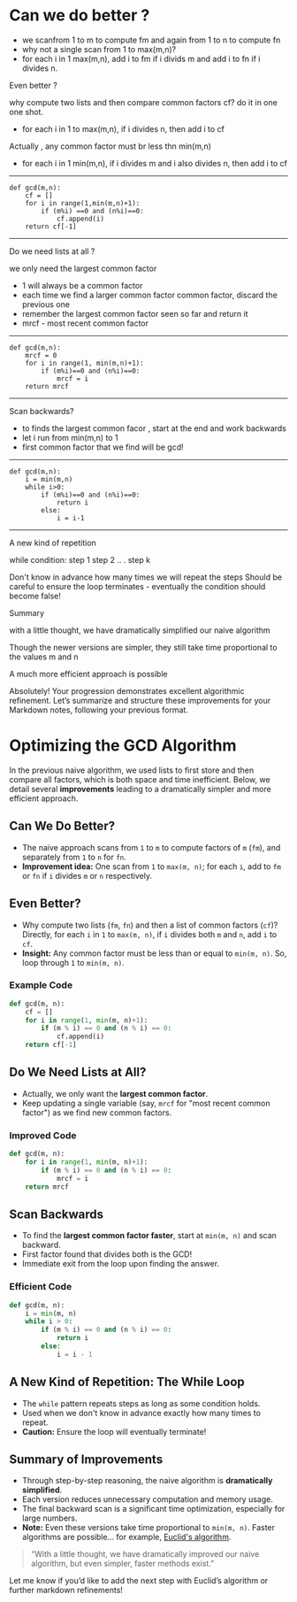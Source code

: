 
# Can we do better ?

- we scanfrom 1 to m to compute fm and again from 1 to n to compute fn
- why not a single scan from 1 to max(m,n)?
- for each i in 1 max(m,n), add i to fm if i divids m and add i to fn if i divides n.

Even better ?

why compute two lists and then compare common factors cf? do it in one one shot.

- for each i in 1 to max(m,n), if i divides n, then add i to cf

Actually , any common factor must br less thn min(m,n)

- for each i in 1 min(m,n), if i divides m and i also divides n, then add i to cf

------
```
def gcd(m,n):
    cf = []
    for i in range(1,min(m,n)+1):
        if (m%i) ==0 and (n%i)==0:
            cf.append(i)
    return cf[-1]
```
---------

Do we need lists at all ?

we only need the largest common factor

- 1 will always be a common factor
- each time we find a larger common factor common factor, discard the previous one
- remember the largest common factor seen so far and return it
- mrcf - most recent common factor
----
```
def gcd(m,n):
    mrcf = 0
    for i in range(1, min(m,n)+1):
        if (m%i)==0 and (n%i)==0:
            mrcf = i
    return mrcf
```
-----

Scan backwards?

- to finds the largest common facor , start at the end and work backwards
- let i run from min(m,n) to 1
- first common factor that we find will be gcd!

-----
```
def gcd(m,n):
    i = min(m,n)
    while i>0:
        if (m%i)==0 and (n%i)==0:
            return i
        else:
            i = i-1
```
----
A new kind of repetition

while condition:
step 1
step 2
.. .
step k

Don't know in advance how many times we will repeat the steps
Should be careful to ensure the loop terminates - eventually the condition should become false!

Summary

with a little thought, we have dramatically simplified our naive algorithm

Though the newer versions are simpler, they still take time proportional to the values m and n

A much more efficient approach is possible

Absolutely! Your progression demonstrates excellent algorithmic refinement. Let’s summarize and structure these improvements for your Markdown notes, following your previous format.

# Optimizing the GCD Algorithm

In the previous naive algorithm, we used lists to first store and then compare all factors, which is both space and time inefficient. Below, we detail several **improvements** leading to a dramatically simpler and more efficient approach.

## Can We Do Better?

- The naive approach scans from `1` to `m` to compute factors of `m` (`fm`), and separately from `1` to `n` for `fn`.
- **Improvement idea:** One scan from `1` to `max(m, n)`; for each `i`, add to `fm` or `fn` if `i` divides `m` or `n` respectively.


## Even Better?

- Why compute two lists (`fm`, `fn`) and then a list of common factors (`cf`)?
Directly, for each `i` in `1` to `max(m, n)`, if `i` divides both `m` and `n`, add `i` to `cf`.
- **Insight:** Any common factor must be less than or equal to `min(m, n)`.
So, loop through `1` to `min(m, n)`.


### Example Code

```python
def gcd(m, n):
    cf = []
    for i in range(1, min(m, n)+1):
        if (m % i) == 0 and (n % i) == 0:
            cf.append(i)
    return cf[-1]
```


## Do We Need Lists at All?

- Actually, we only want the **largest common factor**.
- Keep updating a single variable (say, `mrcf` for "most recent common factor") as we find new common factors.


### Improved Code

```python
def gcd(m, n):
    for i in range(1, min(m, n)+1):
        if (m % i) == 0 and (n % i) == 0:
            mrcf = i
    return mrcf
```


## Scan Backwards

- To find the **largest common factor faster**, start at `min(m, n)` and scan backward.
- First factor found that divides both is the GCD!
- Immediate exit from the loop upon finding the answer.


### Efficient Code

```python
def gcd(m, n):
    i = min(m, n)
    while i > 0:
        if (m % i) == 0 and (n % i) == 0:
            return i
        else:
            i = i - 1
```


## A New Kind of Repetition: The While Loop

- The `while` pattern repeats steps as long as some condition holds.
- Used when we don't know in advance exactly how many times to repeat.
- **Caution:** Ensure the loop will eventually terminate!


## Summary of Improvements

- Through step-by-step reasoning, the naive algorithm is **dramatically simplified**.
- Each version reduces unnecessary computation and memory usage.
- The final backward scan is a significant time optimization, especially for large numbers.
- **Note:** Even these versions take time proportional to `min(m, n)`. Faster algorithms are possible... for example, [Euclid's algorithm](https://en.wikipedia.org/wiki/Euclidean_algorithm).

> “With a little thought, we have dramatically improved our naive algorithm, but even simpler, faster methods exist.”

Let me know if you’d like to add the next step with Euclid’s algorithm or further markdown refinements!


